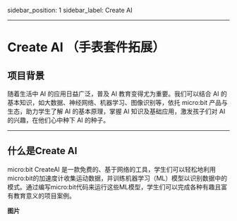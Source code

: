 sidebar_position: 1
sidebar_label: Create AI 

---
# Create AI （手表套件拓展）

## 项目背景

随着生活中 AI 的应用日益广泛，普及 AI 教育变得尤为重要。我们可以结合 AI 的基本知识，如大数据、神经网络、机器学习、图像识别等，依托 micro:bit 产品与生态，助力学生了解 AI 的基本原理，掌握 AI 知识及基础应用，激发孩子们对 AI 的兴趣，在他们心中种下 AI 的种子。

___
## 什么是Create AI
micro:bit CreateAI 是一款免费的、基于网络的工具，学生们可以轻松地利用micro:bit的加速度计收集运动数据，并训练机器学习（ML）模型以识别数据中的模式。通过编写micro:bit代码来运行这些ML模型，学生们可以完成各种有趣且富有教育意义的项目案例。

**图片**
